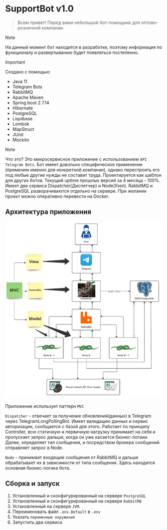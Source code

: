# SupportBot v1.0
> Всем привет! Перед вами небольшой бот-помощник для оптово-розничной компании. 

> [!NOTE]
> На данный момент бот находится в разработке, поэтому информация 
> по функционалу и развертыванию будет появляться постепенно.

> [!IMPORTANT]
> Создано с помощью:
> - Java 11
> - Telegram Bots
> - RabbitMQ
> - Apache Maven
> - Spring boot 2.7.14
> - Hibernate
> - PostgreSQL
> - Liquibase
> - Lombok 
> - MapStruct
> - JUnit
> - Mockito
> 


> [!NOTE]
> Что это? Это микросервисное приложение с использованием `API Telegram Bots`. Бот имеет довольно специфическое
> применение (применим именно для конкретной компании), однако перестроить его под любые другие нужды не составит
> труда. Проектируется как шаблон для других ботов. Текущий uptime прошлых версий за 4 месяца - 100%. Имеет два 
> сервиса Dispatcher(Диспетчер) и Node(Узел). RabbitMQ и PostgreSQL разворачиваются отдельно на сервере. 
> При желании проект можно оперативно перевести на Docker.
>
> ## Архитектура приложения
> 
> 
> ![Архитектура приложения на схеме](/architecture.jpg)
> 
> 
> Приложение использует паттерн `MVC`
> 
> `Dispatcher` - отвечает за получение обновлений(данных) в Telegram через TelegramLongPollingBot. Имеет валидацию 
> данных и сервис авторизации, сообщается с базой для этого. Работает по принципу Controller, всю статичную и 
> первичную нагрузку принимает на себя и пропускает запрос дальше, когда он уже касается бизнес-логики. 
> Далее, определяет тип сообщения, и посредством брокера сообщений отправляет запрос в Node. 
> 
> 
> `Node` - принимает входящие сообщения от RabbitMQ и дальше обрабатывает их в зависимости от типа сообщения. Здесь
> находится основная бизнес-логика бота. 
>
>

## Сборка и запуск
1. Установленный и сконфигурированный на сервере `PostgreSQL`
2. Установленный и сконфигурированный на сервере `RabbitMQ`
3. Установленный на сервере `JVM`.
4. Переименовать файл `.env.Default` в `.env`
5. Указать `переменные окружения`
6. Запустить два сервиса